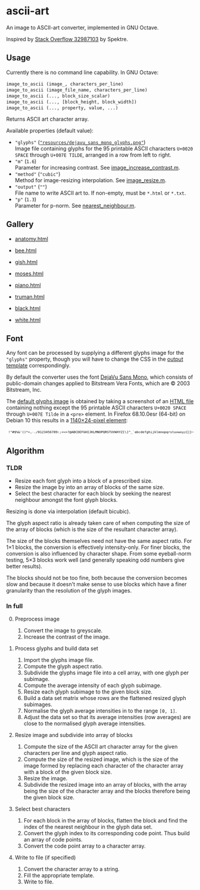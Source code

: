 # ascii-art

An image to ASCII-art converter, implemented in GNU Octave.

Inspired by [Stack Overflow 32987103][so] by Spektre.

[so]: https://stackoverflow.com/q/32987103


## Usage

Currently there is no command line capability.
In GNU Octave:

```
image_to_ascii (image_, characters_per_line)
image_to_ascii (image_file_name, characters_per_line)
image_to_ascii (..., block_size_scalar)
image_to_ascii (..., [block_height, block_width])
image_to_ascii (..., property, value, ...)
```

Returns ASCII art character array.

Available properties (default value):
* `"glyphs"` ([`"resources/dejavu_sans_mono_glyphs.png"`][dejavu.png])<br>
  Image file containing glyphs for the 95 printable ASCII characters
  `U+0020 SPACE` through `U+007E TILDE`, arranged in a row from left to right.
* `"m"` (`1.6`)<br>
   Parameter for increasing contrast. See [image_increase_contrast.m].
* `"method"` (`"cubic"`)<br>
   Method for image-resizing interpolation. See [image_resize.m].
* `"output"` (`""`)<br>
   File name to write ASCII art to. If non-empty, must be `*.html` or `*.txt`.
* `"p"` (`1.3`)<br>
   Parameter for p-norm. See [nearest_neighbour.m].

[image_increase_contrast.m]: image_increase_contrast.m
[image_resize.m]: image_resize.m
[nearest_neighbour.m]: nearest_neighbour.m


## Gallery

* [anatomy.html](https://htmlpreview.github.io/?https://github.com/yawnoc/ascii-art/blob/master/examples/anatomy.html)
* [bee.html](https://htmlpreview.github.io/?https://github.com/yawnoc/ascii-art/blob/master/examples/bee.html)
* [gish.html](https://htmlpreview.github.io/?https://github.com/yawnoc/ascii-art/blob/master/examples/gish.html)
* [moses.html](https://htmlpreview.github.io/?https://github.com/yawnoc/ascii-art/blob/master/examples/moses.html)
* [piano.html](https://htmlpreview.github.io/?https://github.com/yawnoc/ascii-art/blob/master/examples/piano.html)
* [truman.html](https://htmlpreview.github.io/?https://github.com/yawnoc/ascii-art/blob/master/examples/truman.html)

* [black.html](https://htmlpreview.github.io/?https://github.com/yawnoc/ascii-art/blob/master/examples/black.html)
* [white.html](https://htmlpreview.github.io/?https://github.com/yawnoc/ascii-art/blob/master/examples/white.html)


## Font

Any font can be processed by supplying a different glyphs image
for the `"glyphs"` property, though you will have to change the CSS
in the [output template] correspondingly.

By default the converter uses the font [DejaVu Sans Mono][font],
which consists of public-domain changes applied to
Bitstream Vera Fonts, which are ©&nbsp;2003 Bitstream, Inc.

The [default glyphs image][dejavu.png] is obtained
by taking a screenshot of an [HTML file][dejavu.html]
containing nothing except the 95 printable ASCII characters
`U+0020 SPACE` through `U+007E Tilde` in a `<pre>` element.
In Firefox 68.10.0esr (64-bit) on Debian&nbsp;10
this results in a [1140×24-pixel element][dejavu.png]:

![The 95 printable ASCII characters, rendered in DejaVu Sans Mono.][dejavu.png]

[font]: https://dejavu-fonts.github.io/
[dejavu.png]: resources/dejavu_sans_mono_glyphs.png
[dejavu.html]: resources/dejavu_sans_mono_glyphs.html
[output template]: resources/output_template.html


## Algorithm

### TLDR

* Resize each font glyph into a block of a prescribed size.
* Resize the image by into an array of blocks of the same size.
* Select the best character for each block by seeking the nearest neighbour
  amongst the font glyph blocks.

Resizing is done via interpolation (default bicubic).

The glyph aspect ratio is already taken care of
when computing the size of the array of blocks
(which is the size of the resultant character array).

The size of the blocks themselves need not have the same aspect ratio.
For 1×1 blocks, the conversion is effectively intensity-only.
For finer blocks, the conversion is also influenced by character shape.
From some eyeball-norm testing, 5×3 blocks work well
(and generally speaking odd numbers give better results).

The blocks should not be too fine, both because the conversion becomes slow
and because it doesn't make sense to use blocks which have a finer granularity
than the resolution of the glyph images.

### In full

0. Preprocess image
   1. Convert the image to greyscale.
   1. Increase the contrast of the image.

1. Process glyphs and build data set
   1. Import the glyphs image file.
   1. Compute the glyph aspect ratio.
   1. Subdivide the glyphs image file into a cell array,
      with one glyph per subimage.
   1. Compute the average intensity of each glyph subimage.
   1. Resize each glyph subimage to the given block size.
   1. Build a data set matrix whose rows are the
      flattened resized glyph subimages.
   1. Normalise the glyph average intensities in to the range `[0, 1]`.
   1. Adjust the data set so that its average intensities (row averages)
      are close to the normalised glyph average intensities.

2. Resize image and subdivide into array of blocks
   1. Compute the size of the ASCII art character array
      for the given characters per line and glyph aspect ratio.
   1. Compute the size of the resized image,
      which is the size of the image formed by replacing each character
      of the character array with a block of the given block size.
   1. Resize the image.
   1. Subdivide the resized image into an array of blocks,
      with the array being the size of the character array
      and the blocks therefore being the given block size.

3. Select best characters
   1. For each block in the array of blocks,
      flatten the block and find the index of the nearest neighbour
      in the glyph data set.
   1. Convert the glyph index to its corresponding code point.
      Thus build an array of code points.
   1. Convert the code point array to a character array.

4. Write to file (if specified)
   1. Convert the character array to a string.
   1. Fill the appropriate template.
   1. Write to file.
